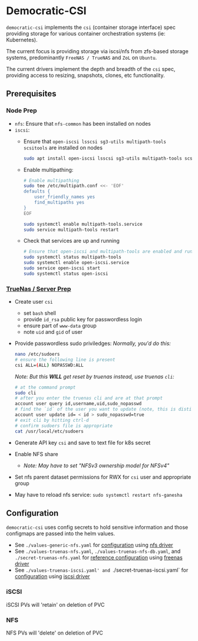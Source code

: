 # Democratic-CSI

`democratic-csi` implements the `csi` (container storage interface) spec providing storage for various container orchestration systems (ie: Kubernetes).

The current focus is providing storage via iscsi/nfs from zfs-based storage systems, predominantly `FreeNAS / TrueNAS` and `ZoL` on `Ubuntu`.

The current drivers implement the depth and breadth of the `csi` spec, providing access to resizing, snapshots, clones, etc functionality.

## Prerequisites

### Node Prep

- `nfs`: Ensure that `nfs-common` has been installed on nodes
- `iscsi`:
  - Ensure that `open-iscsi lsscsi sg3-utils multipath-tools scsitools` are installed on nodes

    ```sh
    sudo apt install open-iscsi lsscsi sg3-utils multipath-tools scsitools
    ```

  - Enable multipathing:

    ```sh
    # Enable multipathing
    sudo tee /etc/multipath.conf <<- 'EOF'
    defaults {
        user_friendly_names yes
        find_multipaths yes
    }
    EOF

    sudo systemctl enable multipath-tools.service
    sudo service multipath-tools restart
    ```

  - Check that services are up and running

    ```sh
    # Ensure that open-iscsi and multipath-tools are enabled and running
    sudo systemctl status multipath-tools
    sudo systemctl enable open-iscsi.service
    sudo service open-iscsi start
    sudo systemctl status open-iscsi
    ```

### [TrueNas / Server Prep](https://github.com/democratic-csi/democratic-csi#server-prep)

- Create user `csi`
  - set `bash` shell
  - provide `id_rsa` public key for passwordless login
  - ensure part of `www-data` group
  - note `uid` and `gid` of user
- Provide passwordless sudo priviledges:
  _Normally, you'd do this:_

  ```sh
  nano /etc/sudoers
  # ensure the following line is present
  csi ALL=(ALL) NOPASSWD:ALL
  ```

  _Note: But this **WILL** get reset by truenas_
  _instead, use truenas `cli`:_

  ```sh
  # at the command prompt
  sudo cli
  # after you enter the truenas cli and are at that prompt
  account user query id,username,uid,sudo_nopasswd
  # find the `id` of the user you want to update (note, this is distinct from the `uid`)
  account user update id= < id > sudo_nopasswd=true
  # exit cli by hitting ctrl-d
  # confirm sudoers file is appropriate
  cat /usr/local/etc/sudoers
  ```

- Generate API key `csi` and save to text file for k8s secret
- Enable NFS share
  - _Note: May have to set "NFSv3 ownership model for NFSv4"_
- Set nfs parent dataset permissions for RWX for `csi` user and appropriate group
- May have to reload nfs service: `sudo systemctl restart nfs-ganesha`

## Configuration

`democratic-csi` uses config secrets to hold sensitive information and those configmaps are passed into the helm values.

- See `./values-generic-nfs.yaml` for [configuration](https://github.com/democratic-csi/charts/blob/master/stable/democratic-csi/examples/nfs-client.yaml) using [nfs driver](https://github.com/democratic-csi/democratic-csi/blob/master/examples/nfs-client.yaml)
- See `./values-truenas-nfs.yaml`, `./values-truenas-nfs-db.yaml`, and `./secret-truenas-nfs.yaml` for [reference configuration](https://github.com/democratic-csi/charts/blob/master/stable/democratic-csi/examples/freenas-nfs.yaml) using [freenas driver](https://github.com/democratic-csi/democratic-csi/blob/master/examples/freenas-nfs.yaml)
- See `./values-truenas-iscsi.yaml' and `./secret-truenas-iscsi.yaml` for [configuration](https://github.com/democratic-csi/charts/blob/master/stable/democratic-csi/examples/freenas-iscsi.yaml) using [iscsi driver](https://github.com/democratic-csi/democratic-csi/blob/master/examples/freenas-iscsi.yaml)

### iSCSI

iSCSI PVs will 'retain' on deletion of PVC

### NFS

NFS PVs will 'delete' on deletion of PVC